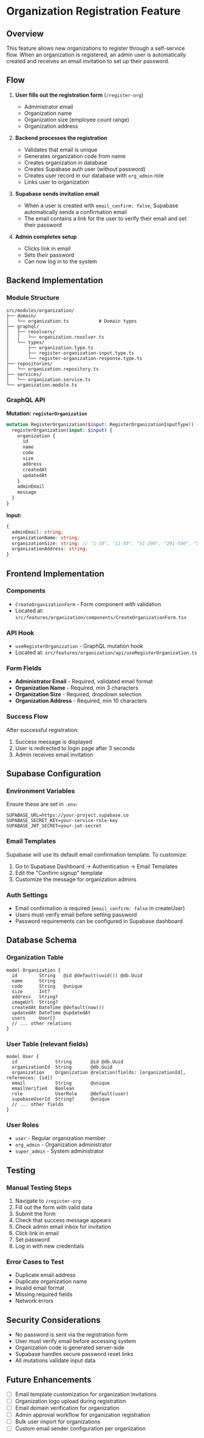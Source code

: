 # Organization Registration Feature

## Overview
This feature allows new organizations to register through a self-service flow. When an organization is registered, an admin user is automatically created and receives an email invitation to set up their password.

## Flow

1. **User fills out the registration form** (`/register-org`)
   - Administrator email
   - Organization name
   - Organization size (employee count range)
   - Organization address

2. **Backend processes the registration**
   - Validates that email is unique
   - Generates organization code from name
   - Creates organization in database
   - Creates Supabase auth user (without password)
   - Creates user record in our database with `org_admin` role
   - Links user to organization

3. **Supabase sends invitation email**
   - When a user is created with `email_confirm: false`, Supabase automatically sends a confirmation email
   - The email contains a link for the user to verify their email and set their password

4. **Admin completes setup**
   - Clicks link in email
   - Sets their password
   - Can now log in to the system

## Backend Implementation

### Module Structure
```
src/modules/organization/
├── domain/
│   └── organization.ts           # Domain types
├── graphql/
│   ├── resolvers/
│   │   └── organization.resolver.ts
│   └── types/
│       ├── organization.type.ts
│       ├── register-organization-input.type.ts
│       └── register-organization-response.type.ts
├── repositories/
│   └── organization.repository.ts
├── services/
│   └── organization.service.ts
└── organization.module.ts
```

### GraphQL API

**Mutation: `registerOrganization`**

```graphql
mutation RegisterOrganization($input: RegisterOrganizationInputType!) {
  registerOrganization(input: $input) {
    organization {
      id
      name
      code
      size
      address
      createdAt
      updatedAt
    }
    adminEmail
    message
  }
}
```

**Input:**
```typescript
{
  adminEmail: string;
  organizationName: string;
  organizationSize: string; // "1-10", "11-50", "51-200", "201-500", "501+"
  organizationAddress: string;
}
```

## Frontend Implementation

### Components
- `CreateOrganizationForm` - Form component with validation
- Located at: `src/features/organization/components/CreateOrganizationForm.tsx`

### API Hook
- `useRegisterOrganization` - GraphQL mutation hook
- Located at: `src/features/organization/api/useRegisterOrganization.ts`

### Form Fields
- **Administrator Email** - Required, validated email format
- **Organization Name** - Required, min 3 characters
- **Organization Size** - Required, dropdown selection
- **Organization Address** - Required, min 10 characters

### Success Flow
After successful registration:
1. Success message is displayed
2. User is redirected to login page after 3 seconds
3. Admin receives email invitation

## Supabase Configuration

### Environment Variables
Ensure these are set in `.env`:
```
SUPABASE_URL=https://your-project.supabase.co
SUPABASE_SECRET_KEY=your-service-role-key
SUPABASE_JWT_SECRET=your-jwt-secret
```

### Email Templates
Supabase will use its default email confirmation template. To customize:
1. Go to Supabase Dashboard → Authentication → Email Templates
2. Edit the "Confirm signup" template
3. Customize the message for organization admins

### Auth Settings
- Email confirmation is required (`email_confirm: false` in createUser)
- Users must verify email before setting password
- Password requirements can be configured in Supabase dashboard

## Database Schema

### Organization Table
```prisma
model Organization {
  id        String   @id @default(uuid()) @db.Uuid
  name      String
  code      String   @unique
  size      Int?
  address   String?
  imageUrl  String?
  createdAt DateTime @default(now())
  updatedAt DateTime @updatedAt
  users     User[]
  // ... other relations
}
```

### User Table (relevant fields)
```prisma
model User {
  id              String       @id @db.Uuid
  organizationId  String       @db.Uuid
  organization    Organization @relation(fields: [organizationId], references: [id])
  email           String       @unique
  emailVerified   Boolean
  role            UserRole     @default(user)
  supabaseUserId  String?      @unique
  // ... other fields
}
```

### User Roles
- `user` - Regular organization member
- `org_admin` - Organization administrator
- `super_admin` - System administrator

## Testing

### Manual Testing Steps
1. Navigate to `/register-org`
2. Fill out the form with valid data
3. Submit the form
4. Check that success message appears
5. Check admin email inbox for invitation
6. Click link in email
7. Set password
8. Log in with new credentials

### Error Cases to Test
- Duplicate email address
- Duplicate organization name
- Invalid email format
- Missing required fields
- Network errors

## Security Considerations

- No password is sent via the registration form
- User must verify email before accessing system
- Organization code is generated server-side
- Supabase handles secure password reset links
- All mutations validate input data

## Future Enhancements

- [ ] Email template customization for organization invitations
- [ ] Organization logo upload during registration
- [ ] Email domain verification for organization
- [ ] Admin approval workflow for organization registration
- [ ] Bulk user import for organizations
- [ ] Custom email sender configuration per organization
